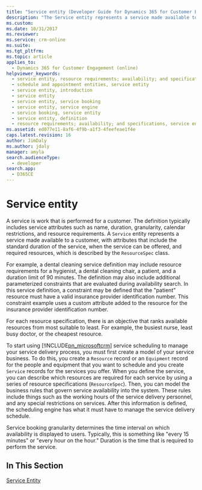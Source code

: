 ```yaml
---
title: "Service entity (Developer Guide for Dynamics 365 for Customer Engagement) | MicrosoftDocs"
description: "The Service entity represents a service made available to a customer, with attributes that include the standard duration of the service, when the service is offered, and its required resources."
ms.custom: 
ms.date: 10/31/2017
ms.reviewer: 
ms.service: crm-online
ms.suite: 
ms.tgt_pltfrm: 
ms.topic: article
applies_to: 
  - Dynamics 365 for Customer Engagement (online)
helpviewer_keywords: 
  - service entity, resource requirements; availability; and specifications
  - schedule and appointment entities, service entity
  - service entity, introduction
  - service entity
  - service entity, service booking
  - service entity, service engine
  - service booking, service entity
  - service entity, definition
  - resource requirements; availability; and specifications, service entity
ms.assetid: ed077e11-8af6-4f9b-a1f3-4feefeae1f4e
caps.latest.revision: 16
author: JimDaly
ms.author: jdaly
manager: amyla
search.audienceType: 
  - developer
search.app: 
  - D365CE
---
```

# Service entity

A service is work that is performed for a customer. The definition typically includes service attributes such as name, duration, granularity, calendar restrictions, and resource requirements. A `Service` entity represents a service made available to a customer, with attributes that include the standard duration of the service, when the service can be offered, and required resources, which is described by the `ResourceSpec` class.  
  
 For example, a dental cleaning service definition may include resource requirements for a hygienist, a dental cleaning chair, a patient, and a duration limit of 90 minutes. The definition may also include additional parameterized constraints that are evaluated during availability search. In this service definition, a constraint may be defined that the "patient" resource must have a valid insurance provider identification number. This constraint example uses a custom attribute added to the resource for the insurance provider identification number.  
  
 For each resource specification, there is an objective that ranks available resources from most suitable to least. For example, the busiest nurse, least busy doctor, or the cheapest resource.  
  
 To start using [!INCLUDE[pn_microsoftcrm](../includes/pn-microsoftcrm.md)] service scheduling to manage your service delivery process, you must first create a model of your service business. To do this, you create a `Resource` record or an `Equipment` record for the people and equipment that you want to schedule and you create `Service` records for the services you offer. When you define the service, you can describe which resources are required for each service by using a series of resource specifications (`ResourceSpec`). Then, you can model the business rules that govern service availability into the system. These rules include things such as the working hours of the service delivery personnel, and any special restrictions on services. After this information is defined, the scheduling engine has what it must have to manage the service delivery schedule.  
  
 Service booking granularity determines the time interval on which availability is displayed to users. Typically, this is something like "every 15 minutes" or "every hour on the hour." Duration is the time that is required to perform the service.  
  
## In This Section  
 [Service Entity](entities/service.md)
